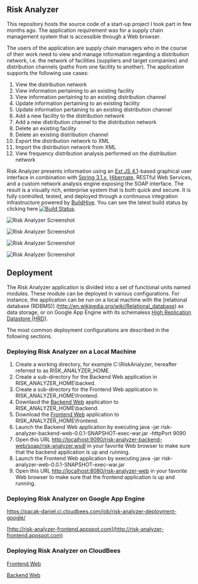 ## Risk Analyzer

This repository hosts the source code of a start-up project I took part in few months ago.
The application requirement was for a supply chain management system that is accessible through a Web browser.

The users of the application are supply chain managers who in the course of their work need to view and manage information regarding
a distribution network, i.e. the network of facilities (suppliers and target companies) and distribution channels (paths from one facility to another).
The application supports the following use cases:

1. View the distribution network
2. View information pertaining to an existing facility
3. View information pertaining to an existing distribution channel
4. Update information pertaining to an existing facility
5. Update information pertaining to an existing distribution channel
6. Add a new facility to the distribution network
7. Add a new distribution channel to the distribution network
8. Delete an existing facility
9. Delete an existing distribution channel
10. Export the distribution network to XML
11. Import the distribution network from XML
12. View frequency distribution analysis performed on the distribution network

Risk Analyzer presents information using an [Ext JS 4.1](http://www.sencha.com/products/extjs)-based graphical user interface
in combination with [Spring 3.1.x](http://static.springsource.org/spring/docs/3.1.x/spring-framework-reference/html),
[Hibernate](http://www.hibernate.org), RESTful Web Services, and a custom network analysis engine exposing the SOAP interface.
The result is a visually rich, enterprise system that is both quick and secure. It is fully controlled, tested,
and deployed through a continuous integration infrastructure powered by [BuildHive](https://buildhive.cloudbees.com).
You can see the latest build status by clicking here
[![Build Status](https://buildhive.cloudbees.com/job/danielpacak/job/risk-analyzer/badge/icon)](https://buildhive.cloudbees.com/job/danielpacak/job/risk-analyzer/). 

![Risk Analyzer Screenshot](https://github.com/danielpacak/risk-analyzer/raw/master/README/risk-analyzer.png)

![Risk Analyzer Screenshot](https://github.com/danielpacak/risk-analyzer/raw/master/README/node-dialog.png)

![Risk Analyzer Screenshot](https://github.com/danielpacak/risk-analyzer/raw/master/README/edge-dialog.png)

![Risk Analyzer Screenshot](https://github.com/danielpacak/risk-analyzer/raw/master/README/simulation.png)

## Deployment
The Risk Analyzer application is divided into a set of functional units named modules. These module can be deployed in
various configurations. For instance, the application can be run on a local machine with the [relational database (RDBMS)]
(http://en.wikipedia.org/wiki/Relational_database) as data storage, or on Google App Engine with its schemaless
[High Replication Datastore (HRD)](https://developers.google.com/appengine/docs/java/datastore/overview).

The most common deployment configurations are described in the following sections.

### Deploying Risk Analyzer on a Local Machine

1. Create a working directory, for example C:\RiskAnalyzer, hereafter referred to as RISK_ANALYZER_HOME.
2. Create a sub-directory for the Backend Web application in RISK_ANALYZER_HOME\backed.
3. Create a sub-directory for the Frontend Web application in RISK_ANALYZER_HOME\frontend.
4. Downlaod the [Backend Web](https://buildhive.cloudbees.com/job/danielpacak/job/risk-analyzer/lastStableBuild/com.scirisk$risk-analyzer-backend-web/artifact/com.scirisk/risk-analyzer-backend-web/0.0.1-SNAPSHOT/risk-analyzer-backend-web-0.0.1-SNAPSHOT-exec-war.jar) application to RISK_ANALYZER_HOME\backend.
5. Download the [Frontend Web](https://buildhive.cloudbees.com/job/danielpacak/job/risk-analyzer/lastStableBuild/com.scirisk$risk-analyzer-web/artifact/com.scirisk/risk-analyzer-web/0.0.1-SNAPSHOT/risk-analyzer-web-0.0.1-SNAPSHOT-exec-war.jar) application to RISK_ANALYZER_HOME\frontend.
6. Launch the Backend Web application by executing java -jar risk-analyzer-backend-web-0.0.1-SNAPSHOT-exec-war.jar -httpPort 9090
7. Open this URL [http://localhost:9090/risk-analyzer-backend-web/soap/risk-analyzer.wsdl](http://localhost:9090/risk-analyzer-backend-web/soap/risk-analyzer.wsdl) in your favorite Web browser to make sure that the backend application is up and running.
8. Launch the Frontend Web application by executing java -jar risk-analyzer-web-0.0.1-SNAPSHOT-exec-war.jar
9. Open this URL [http://localhost:8080/risk-analyzer-web](http://localhost:8080/risk-analyzer-web) in your favorite Web browser to make sure that the frontend application is up and running.

### Deploying Risk Analyzer on Google App Engine

https://pacak-daniel.ci.cloudbees.com/job/risk-analyzer-deployment-google/

[http://risk-analyzer-frontend.appspot.com](http://risk-analyzer-frontend.appspot.com)

### Deploying Risk Analyzer on CloudBees

[Frontend Web](http://risk-analyzer-frontend-web.pacak-daniel.cloudbees.net)

[Backend Web](http://risk-analyzer-backend-web.pacak-daniel.cloudbees.net/soap/risk-analyzer.wsdl)

